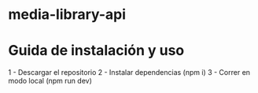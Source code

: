 # media-library-api


# Guida de instalación y uso

1 - Descargar el repositorio
2 - Instalar dependencias (npm i)
3 - Correr en modo local (npm run dev)
